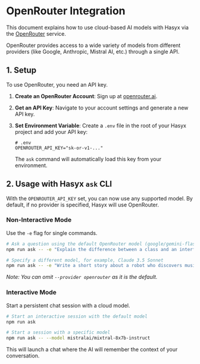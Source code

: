 # OpenRouter Integration

This document explains how to use cloud-based AI models with Hasyx via the [OpenRouter](https://openrouter.ai/) service.

OpenRouter provides access to a wide variety of models from different providers (like Google, Anthropic, Mistral AI, etc.) through a single API.

## 1. Setup

To use OpenRouter, you need an API key.

1.  **Create an OpenRouter Account**: Sign up at [openrouter.ai](https://openrouter.ai/).
2.  **Get an API Key**: Navigate to your account settings and generate a new API key.
3.  **Set Environment Variable**: Create a `.env` file in the root of your Hasyx project and add your API key:

    ```env
    # .env
    OPENROUTER_API_KEY="sk-or-v1-..."
    ```

    The `ask` command will automatically load this key from your environment.

## 2. Usage with Hasyx `ask` CLI

With the `OPENROUTER_API_KEY` set, you can now use any supported model. By default, if no provider is specified, Hasyx will use OpenRouter.

### Non-Interactive Mode

Use the `-e` flag for single commands.

```bash
# Ask a question using the default OpenRouter model (google/gemini-flash-1.5)
npm run ask -- -e "Explain the difference between a class and an interface in TypeScript."

# Specify a different model, for example, Claude 3.5 Sonnet
npm run ask -- -e "Write a short story about a robot who discovers music." --model anthropic/claude-3.5-sonnet
```

*Note: You can omit `--provider openrouter` as it is the default.*

### Interactive Mode

Start a persistent chat session with a cloud model.

```bash
# Start an interactive session with the default model
npm run ask

# Start a session with a specific model
npm run ask -- --model mistralai/mixtral-8x7b-instruct
```

This will launch a chat where the AI will remember the context of your conversation.